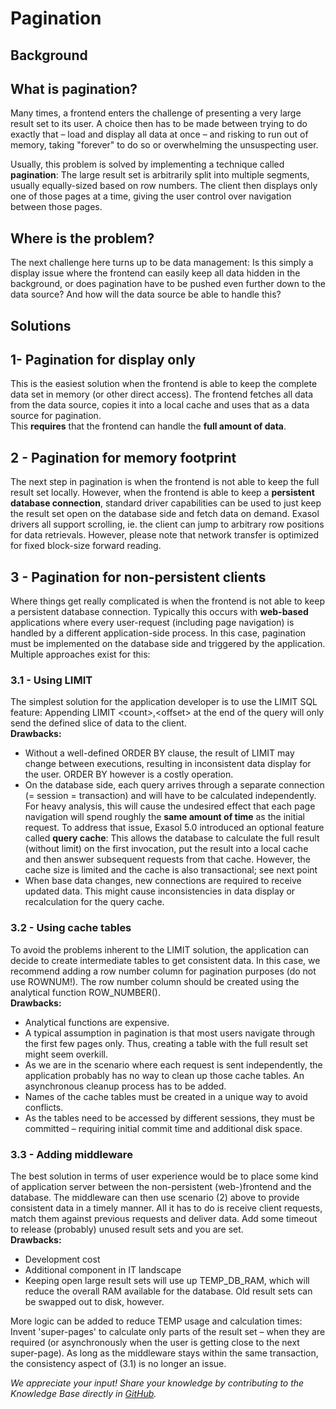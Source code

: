 # Pagination 
## Background

## What is pagination? 

Many times, a frontend enters the challenge of presenting a very large result set to its user. A choice then has to be made between trying to do exactly that – load and display all data at once – and risking to run out of memory, taking "forever" to do so or overwhelming the unsuspecting user.

Usually, this problem is solved by implementing a technique called **pagination**: The large result set is arbitrarily split into multiple segments, usually equally-sized based on row numbers. The client then displays only one of those pages at a time, giving the user control over navigation between those pages.

## Where is the problem?

The next challenge here turns up to be data management: Is this simply a display issue where the frontend can easily keep all data hidden in the background, or does pagination have to be pushed even further down to the data source? And how will the data source be able to handle this?

## Solutions

## 1- Pagination for display only

This is the easiest solution when the frontend is able to keep the complete data set in memory (or other direct access). The frontend fetches all data from the data source, copies it into a local cache and uses that as a data source for pagination.  
This **requires** that the frontend can handle the **full amount of data**.

## 2 - Pagination for memory footprint

The next step in pagination is when the frontend is not able to keep the full result set locally. However, when the frontend is able to keep a **persistent database connection**, standard driver capabilities can be used to just keep the result set open on the database side and fetch data on demand. Exasol drivers all support scrolling, ie. the client can jump to arbitrary row positions for data retrievals. However, please note that network transfer is optimized for fixed block-size forward reading.

## 3 - Pagination for non-persistent clients

Where things get really complicated is when the frontend is not able to keep a persistent database connection. Typically this occurs with **web-based** applications where every user-request (including page navigation) is handled by a different application-side process. In this case, pagination must be implemented on the database side and triggered by the application. Multiple approaches exist for this:

### 3.1 - Using LIMIT

The simplest solution for the application developer is to use the LIMIT SQL feature: Appending LIMIT &lt;count&gt;,&lt;offset&gt; at the end of the query will only send the defined slice of data to the client.  
**Drawbacks:**

* Without a well-defined ORDER BY clause, the result of LIMIT may change between executions, resulting in inconsistent data display for the user. ORDER BY however is a costly operation.
* On the database side, each query arrives through a separate connection (= session = transaction) and will have to be calculated independently. For heavy analysis, this will cause the undesired effect that each page navigation will spend roughly the **same amount of time** as the initial request. To address that issue, Exasol 5.0 introduced an optional feature called **query cache**: This allows the database to calculate the full result (without limit) on the first invocation, put the result into a local cache and then answer subsequent requests from that cache. However, the cache size is limited and the cache is also transactional; see next point
* When base data changes, new connections are required to receive updated data. This might cause inconsistencies in data display or recalculation for the query cache.

### 3.2 - Using cache tables

To avoid the problems inherent to the LIMIT solution, the application can decide to create intermediate tables to get consistent data. In this case, we recommend adding a row number column for pagination purposes (do not use ROWNUM!). The row number column should be created using the analytical function ROW_NUMBER().  
**Drawbacks:**

* Analytical functions are expensive.
* A typical assumption in pagination is that most users navigate through the first few pages only. Thus, creating a table with the full result set might seem overkill.
* As we are in the scenario where each request is sent independently, the application probably has no way to clean up those cache tables. An asynchronous cleanup process has to be added.
* Names of the cache tables must be created in a unique way to avoid conflicts.
* As the tables need to be accessed by different sessions, they must be committed – requiring initial commit time and additional disk space.

### 3.3 - Adding middleware

The best solution in terms of user experience would be to place some kind of application server between the non-persistent (web-)frontend and the database. The middleware can then use scenario (2) above to provide consistent data in a timely manner. All it has to do is receive client requests, match them against previous requests and deliver data. Add some timeout to release (probably) unused result sets and you are set.  
**Drawbacks:**

* Development cost
* Additional component in IT landscape
* Keeping open large result sets will use up TEMP_DB_RAM, which will reduce the overall RAM available for the database. Old result sets can be swapped out to disk, however.

More logic can be added to reduce TEMP usage and calculation times:  
Invent 'super-pages' to calculate only parts of the result set – when they are required (or asynchronously when the user is getting close to the next super-page). As long as the middleware stays within the same transaction, the consistency aspect of (3.1) is no longer an issue.

*We appreciate your input! Share your knowledge by contributing to the Knowledge Base directly in [GitHub](https://github.com/exasol/public-knowledgebase).* 